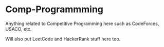 # Comp-Programmming

Anything related to Competitive Programming here such as CodeForces, USACO, etc.

Will also put LeetCode and HackerRank stuff here too.
